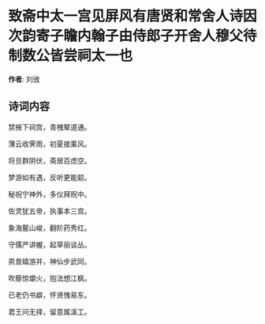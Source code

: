 # 致斋中太一宫见屏风有唐贤和常舍人诗因次韵寄子瞻内翰子由侍郎子开舍人穆父待制数公皆尝祠太一也

**作者**: 刘攽

## 诗词内容

禁掖下祠宫，青槐辇道通。

薄云收霁雨，初夏接薰风。

将旦群阴伏，斋居百虑空。

梦游如有遇，反听更能聪。

秘祝宁神外，多仪拜贶中。

佐灵犹五帝，执事本三宫。

象海鳌山峻，翻阶药秀红。

守儒严讲幄，起草丽谈丛。

夙昔嬉游并，神仙步武同。

吹藜惊爝火，抱法想江枫。

已老仍书癖，怀贤愧易东。

君王问无择，留意属溪工。

